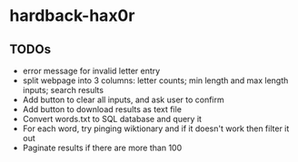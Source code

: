 # hardback-hax0r

## TODOs
* error message for invalid letter entry
* split webpage into 3 columns: letter counts; min length and max length inputs; search results
* Add button to clear all inputs, and ask user to confirm
* Add button to download results as text file
* Convert words.txt to SQL database and query it
* For each word, try pinging wiktionary and if it doesn't work then filter it out
* Paginate results if there are more than 100